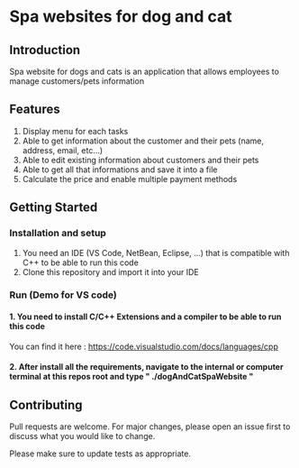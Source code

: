 # Spa websites for dog and cat

## Introduction

Spa website for dogs and cats is an application that allows employees to manage customers/pets information

## Features

1. Display menu for each tasks
2. Able to get information about the customer and their pets (name, address, email, etc...)
3. Able to edit existing information about customers and their pets
4. Able to get all that informations and save it into a file
5. Calculate the price and enable multiple payment methods

## Getting Started

### Installation and setup

1. You need an IDE (VS Code, NetBean, Eclipse, ...) that is compatible with C++ to be able to run this code
2. Clone this repository and import it into your IDE

### Run (Demo for VS code)

#### 1. You need to install C/C++ Extensions and a compiler to be able to run this code

You can find it here : https://code.visualstudio.com/docs/languages/cpp

#### 2. After install all the requirements, navigate to the internal or computer terminal at this repos root and type " ./dogAndCatSpaWebsite "

## Contributing

Pull requests are welcome. For major changes, please open an issue first to discuss what you would like to change.

Please make sure to update tests as appropriate.
